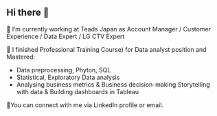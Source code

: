## Hi there 👋
🔭 I’m currently working at Teads Japan as Account Manager / Customer Experience / Data Expert / LG CTV Expert

🌱 I finished Professional Training Course) for Data analyst position and Mastered:
- Data preprocessing, Phyton, SQL
- Statistical, Exploratory Data analysis
- Analysing business metrics & Business decision-making Storytelling with data & Building dashboards in Tableau

💬You can connect with me via LinkedIn profile or email. 


<!--
**SheltieGirl/SheltieGirl** is a ✨ _special_ ✨ repository because its `README.md` (this file) appears on your GitHub profile.

Here are some ideas to get you started:

- 🔭 I’m currently working at 
- 🌱 I’m currently learning ...
- 👯 I’m looking to collaborate on ...
- 🤔 I’m looking for help with ...
- 💬 Ask me about ...
- 📫 How to reach me: ...
- 😄 Pronouns: ...
- ⚡ Fun fact: ...
-->
